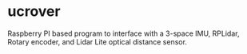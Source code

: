 # ucrover
Raspberry PI based program to interface with a 3-space IMU, RPLidar, Rotary encoder, and Lidar Lite optical distance sensor.

